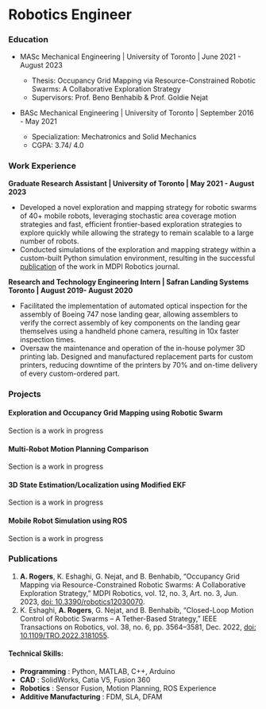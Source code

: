 # Robotics Engineer

### Education
- MASc Mechanical Engineering | University of Toronto | June 2021 - August 2023
    - Thesis: Occupancy Grid Mapping via Resource-Constrained Robotic Swarms: A Collaborative Exploration Strategy
    - Supervisors: Prof. Beno Benhabib & Prof. Goldie Nejat

- BASc Mechanical Engineering | University of Toronto | September 2016 - May 2021
    - Specialization: Mechatronics and Solid Mechanics
    - CGPA: 3.74/ 4.0

### Work Experience
**Graduate Research Assistant | University of Toronto | May 2021 - August 2023**
- Developed a novel exploration and mapping strategy for robotic swarms of 40+ mobile robots, leveraging stochastic area coverage motion strategies and fast, efficient frontier-based exploration strategies to explore quickly while allowing the strategy to remain scalable to a large number of robots.
- Conducted simulations of the exploration and mapping strategy within a custom-built Python simulation environment, resulting in the successful [publication](https://www.mdpi.com/2218-6581/12/3/70) of the work in MDPI Robotics journal.

**Research and Technology Engineering Intern | Safran Landing Systems Toronto | August 2019- August 2020**
- Facilitated the implementation of automated optical inspection for the assembly of Boeing 747 nose landing gear, allowing assemblers to verify the correct assembly of key components on the landing gear themselves using a handheld phone camera, resulting in 10x faster inspection times.
- Oversaw the maintenance and operation of the in-house polymer 3D printing lab. Designed and manufactured replacement parts for custom printers, reducing downtime of the printers by 70% and on-time delivery of every custom-ordered part.

### Projects
#### Exploration and Occupancy Grid Mapping using Robotic Swarm
Section is a work in progress

#### Multi-Robot Motion Planning Comparison
Section is a work in progress

#### 3D State Estimation/Localization using Modified EKF
Section is a work in progress

#### Mobile Robot Simulation using ROS
Section is a work in progress

### Publications
1. **A. Rogers**, K. Eshaghi, G. Nejat, and B. Benhabib, “Occupancy Grid Mapping via Resource-Constrained Robotic Swarms: A Collaborative Exploration Strategy,” MDPI Robotics, vol. 12, no. 3, Art. no. 3, Jun. 2023, [doi: 10.3390/robotics12030070](https://doi.org/10.3390/robotics12030070).
2. K. Eshaghi, **A. Rogers**, G. Nejat, and B. Benhabib, “Closed-Loop Motion Control of Robotic Swarms – A Tether-Based Strategy,” IEEE Transactions on Robotics, vol. 38, no. 6, pp. 3564–3581, Dec. 2022, [doi: 10.1109/TRO.2022.3181055](https://doi.org/10.1109/TRO.2022.3181055). 


#### Technical Skills: 
- **Programming** : Python, MATLAB, C++, Arduino   
- **CAD** : SolidWorks, Catia V5, Fusion 360   
- **Robotics** : Sensor Fusion, Motion Planning, ROS Experience
- **Additive Manufacturing** : FDM, SLA, DFAM


